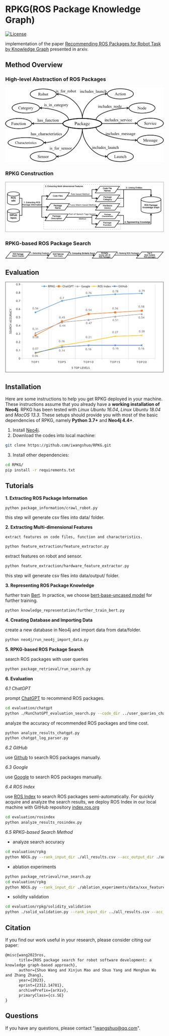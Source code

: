 # RPKG(ROS Package Knowledge Graph)

[![License](https://img.shields.io/badge/License-Apache_2.0-blue.svg)](https://opensource.org/licenses/Apache-2.0)


implementation of the paper [Recommending ROS Packages for Robot Task by Knowledge Graph](https://arxiv.org/abs/2312.14781) presented in arxiv. 

## Method Overview
### High-level Abstraction of ROS Packages
![For more details, please refer to the paper.](./image/model726.png)
### RPKG Construction
![For more details, please refer to the paper.](./image/construction813.png)
### RPKG-based ROS Package Search
![For more details, please refer to the paper.](./image/search817.png)

## Evaluation
![For more details, please refer to the paper.](./image/accuracy816-2.png)


## Installation
Here are some instructions to help you get RPKG deployed in your machine. These instructions assume that you already have a **working installation of Neo4j**.
RPKG has been tested with *Linux Ubuntu 16.04*, *Linux Ubuntu 18.04* and *MacOS 13.3*.
These setups should provide you with most of the basic dependencies of RPKG, namely **Python 3.7+** and **Neo4j 4.4+**.

1. Install [Neo4j](https://neo4j.com/deployment-center/).
2. Download the codes into local machine:
```bash
git clone https://github.com/iwangshuo/RPKG.git
```
3. Install other dependencies:

```bash
cd RPKG/
pip install -r requirements.txt
```

## Tutorials
**1. Extracting ROS Package Information**

```bash
python package_information/crawl_robot.py
```
this step will generate csv files into data/ folder. 

**2. Extracting Multi-dimensional Features**

    extract features on code files, function and characteristics.
```bash
python feature_extraction/feature_extractor.py
```

extract features on robot and sensor.

```bash
python feature_extraction/hardware_feature_extractor.py
```
this step will generate csv files into data/output/ folder.

**3. Representing ROS Package Knowledge**
    
further train [Bert](https://github.com/google-research/bert). In practice, we choose [bert-base-uncased model]((https://huggingface.co/bert-base-uncased)) for further training.
```bash
python knowledge_representation/further_train_bert.py
```

**4. Creating Database and Importing Data**

create a new database in Neo4j and import data from data/folder.
```bash
python neo4j/run_neo4j_import_data.py
```

**5. RPKG-based ROS Package Search**

search ROS packages with user queries
```bash
python package_retrieval/run_search.py
```

**6. Evaluation**

   *6.1 ChatGPT*

prompt [ChatGPT](https://chat.openai.com/) to recommend ROS packages.

```bash
cd evaluation/chatgpt
python ./RunChatGPT_evaluation_search.py --code_dir ../user_queries_chatgpt.csv --log_dir ../log/test_package_search_0_10.log --output_dir search_result --start 0 --end 1
```

analyze the accuracy of recommended ROS packages and time cost.
    
```bash
python analyze_results_chatgpt.py
python chatgpt_log_parser.py
```
   
   *6.2 GitHub*

use [Github](https://github.com/) to search ROS packages manually.

   *6.3 Google*

use [Google](https://google.com/) to search ROS packages manually.

   *6.4 ROS Index*

use [ROS Index](https://index.ros.org/) to search ROS packages semi-automatically.
For quickly acquire and analyze the search results, we deploy ROS Index in our local machine with GitHub repository [index.ros.org](https://github.com/ros-infrastructure/index.ros.org)

```bash
cd evaluation/rosindex
python analyze_results_rosindex.py
```
   
   *6.5 RPKG-based Search Method*

- analyze search accuracy
```bash
cd evaluation/rpkg
python NDCG.py --rank_input_dir ./all_results.csv --acc_output_dir ./accuracy/acc.csv
```

- ablation experiments
```bash
python package_retrieval/run_search.py
cd evaluation/rpkg
python NDCG.py --rank_input_dir ./ablation_experiments/data/xxx_feature_necessity.csv --acc_output_dir ./ablation_experiments/data/xxx_acc.csv
```
    
- solidity validation
```bash
cd evaluation/rpkg/solidity_validation
python ./solid_validation.py --rank_input_dir ../all_results.csv --acc_output_dir ./solid_result.csv
```

## Citation
If you find our work useful in your research, please consider citing our paper:
```
@misc{wang2023ros,
      title={ROS package search for robot software development: a knowledge graph-based approach}, 
      author={Shuo Wang and Xinjun Mao and Shuo Yang and Menghan Wu and Zhang Zhang},
      year={2023},
      eprint={2312.14781},
      archivePrefix={arXiv},
      primaryClass={cs.SE}
}
```
## Questions

If you have any questions, please contact "iwangshuo@qq.com".



